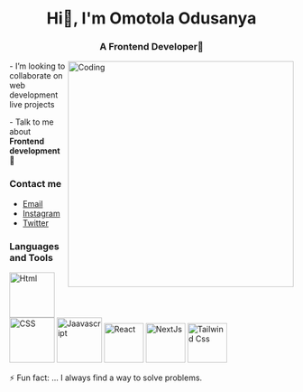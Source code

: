   <h1 align='center' > Hi👋,  I'm Omotola Odusanya </h1>
 
 <h3 align='center' > A Frontend Developer👀 </h3>

<img align='right' alt='Coding' width='400' height='400' src='https://c.tenor.com/GfSX-u7VGM4AAAAC/coding.gif'>
 
   <p>- I’m looking to collaborate on web development live projects </p>

   <p>- Talk to me about  <b>Frontend development</b> 💬 </p>

   <h3> Contact me </h3>
        <ul>
            <li><a href="mailto:tola@gmail.com">Email</a></li>
            <li><a href="https://www.instagram.com/itstolexy">Instagram</a></li>
            <li><a href="https://twitter.com/itstolexy"> Twitter</a></li>
        </ul>
 <h3>Languages and Tools</h3>
<p>
   <img src='https://i1.wp.com/www.freeiconspng.com/uploads/w3c-html5-logo-0.png' width="80" height="80" alt="Html">
   <img src='https://static.javatpoint.com/csspages/images/css-tutorial.png'
     width="80" height="80" alt="CSS">
    <img src='https://www.britefish.net/wp-content/uploads/2019/06/logo-javascript-2.png'
     width="80" height="80" alt="Jaavascript">
    <img src='https://th.bing.com/th/id/R.7494ea050cb798c9cc748f2494dfe41c?rik=aQApm%2bi1eyWqkw&pid=ImgRaw&r=0'
     width="70" height="70" alt="React">
    <img src='https://images.ctfassets.net/23aumh6u8s0i/c04wENP3FnbevwdWzrePs/1e2739fa6d0aa5192cf89599e009da4e/nextjs'width="70" height="70" alt="NextJs">
    <img src='https://d6f6d0kpz0gyr.cloudfront.net/uploads/images/_1200x630_crop_center-center_82_none/tailwind-thumb.jpg?mtime=20210104144959&focal=none&tmtime=20210104145035'width="70" height="70" alt="Tailwind Css">
</p>

            

⚡ Fun fact: ... I always find a way to solve problems.

<!---
Tolexy001/Tolexy001 is a ✨ special ✨ repository because its `README.md` (this file) appears on your GitHub profile.
You can click the Preview link to take a look at your changes.
--->
